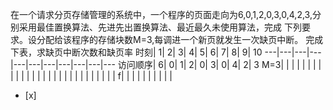 在一个请求分页存储管理的系统中，一个程序的页面走向为6,0,1,2,0,3,0,4,2,3,分别采用最佳置换算法、先进先出置换算法、最近最久未使用算法，完成
下列要求。设分配给该程序的存储块数M=3,每调进一个新页就发生一次缺页中断。
完成下表，求缺页中断次数和缺页率
时刻| 1| 2| 3| 4| 5| 6| 7| 8| 9| 10
---|---|---|---|---|---|---|---|---|---|---
访问顺序| 6| 0| 1| 2| 0| 3| 0| 4| 2| 3
M=3| | | | | | | | | |
| | | | | | | | |
| | | | | | | | |
f| | | | | | | | | |
- [x]  

